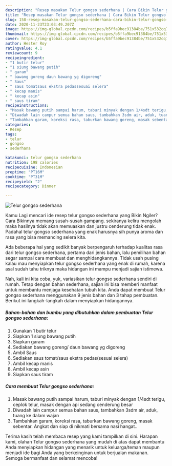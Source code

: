 ```yaml
---
description: "Resep masakan Telur gongso sederhana | Cara Bikin Telur gongso sederhana Yang Menggugah Selera"
title: "Resep masakan Telur gongso sederhana | Cara Bikin Telur gongso sederhana Yang Menggugah Selera"
slug: 158-resep-masakan-telur-gongso-sederhana-cara-bikin-telur-gongso-sederhana-yang-menggugah-selera
date: 2020-11-23T23:03:49.207Z
image: https://img-global.cpcdn.com/recipes/b5ffa9bec91384be/751x532cq70/telur-gongso-sederhana-foto-resep-utama.jpg
thumbnail: https://img-global.cpcdn.com/recipes/b5ffa9bec91384be/751x532cq70/telur-gongso-sederhana-foto-resep-utama.jpg
cover: https://img-global.cpcdn.com/recipes/b5ffa9bec91384be/751x532cq70/telur-gongso-sederhana-foto-resep-utama.jpg
author: Hester Roy
ratingvalue: 4.1
reviewcount: 9
recipeingredient:
- "1 butir telur"
- "1 siung bawang putih"
- " garam"
- " bawang goreng daun bawang yg digoreng"
- " Saus"
- " saus tomatsaus ekstra pedassesuai selera"
- " kecap manis"
- " kecap asin"
- " saus tiram"
recipeinstructions:
- "Masak bawang putih sampai harum, taburi minyak dengan 1/4sdt terigu, ceplok telur, masak dengan api sedang cenderung besar"
- "Diwadah lain campur semua bahan saus, tambahkan 3sdm air, aduk, tuang ke dalam wajan"
- "Tambahkan garam, koreksi rasa, taburkan bawang goreng, masak sebentar. Angkat dan siap di nikmati bersama nasi hangat.."
categories:
- Resep
tags:
- telur
- gongso
- sederhana

katakunci: telur gongso sederhana 
nutrition: 198 calories
recipecuisine: Indonesian
preptime: "PT16M"
cooktime: "PT31M"
recipeyield: "2"
recipecategory: Dinner

---
```



![Telur gongso sederhana](https://img-global.cpcdn.com/recipes/b5ffa9bec91384be/751x532cq70/telur-gongso-sederhana-foto-resep-utama.jpg)

Kamu Lagi mencari ide resep telur gongso sederhana yang Bikin Ngiler? Cara Bikinnya memang susah-susah gampang. sekiranya keliru mengolah maka hasilnya tidak akan memuaskan dan justru cenderung tidak enak. Padahal telur gongso sederhana yang enak harusnya sih punya aroma dan rasa yang bisa memancing selera kita.



Ada beberapa hal yang sedikit banyak berpengaruh terhadap kualitas rasa dari telur gongso sederhana, pertama dari jenis bahan, lalu pemilihan bahan segar sampai cara membuat dan menghidangkannya. Tidak usah pusing kalau mau menyiapkan telur gongso sederhana yang enak di rumah, karena asal sudah tahu triknya maka hidangan ini mampu menjadi sajian istimewa.


Nah, kali ini kita coba, yuk, variasikan telur gongso sederhana sendiri di rumah. Tetap dengan bahan sederhana, sajian ini bisa memberi manfaat untuk membantu menjaga kesehatan tubuh kita. Anda dapat membuat Telur gongso sederhana menggunakan 9 jenis bahan dan 3 tahap pembuatan. Berikut ini langkah-langkah dalam menyiapkan hidangannya.

<!--inarticleads1-->

##### Bahan-bahan dan bumbu yang dibutuhkan dalam pembuatan Telur gongso sederhana:

1. Gunakan 1 butir telur
1. Siapkan 1 siung bawang putih
1. Siapkan  garam
1. Sediakan  bawang goreng/ daun bawang yg digoreng
1. Ambil  Saus
1. Sediakan  saus tomat/saus ekstra pedas(sesuai selera)
1. Ambil  kecap manis
1. Ambil  kecap asin
1. Siapkan  saus tiram




<!--inarticleads2-->

##### Cara membuat Telur gongso sederhana:

1. Masak bawang putih sampai harum, taburi minyak dengan 1/4sdt terigu, ceplok telur, masak dengan api sedang cenderung besar
1. Diwadah lain campur semua bahan saus, tambahkan 3sdm air, aduk, tuang ke dalam wajan
1. Tambahkan garam, koreksi rasa, taburkan bawang goreng, masak sebentar. Angkat dan siap di nikmati bersama nasi hangat..




Terima kasih telah membaca resep yang kami tampilkan di sini. Harapan kami, olahan Telur gongso sederhana yang mudah di atas dapat membantu Anda menyiapkan hidangan yang menarik untuk keluarga/teman maupun menjadi ide bagi Anda yang berkeinginan untuk berjualan makanan. Semoga bermanfaat dan selamat mencoba!
